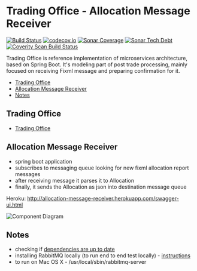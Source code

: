 # Trading Office - Allocation Message Receiver 
[![Build Status](https://travis-ci.org/spolnik/trading-office-allocation-message-receiver.svg?branch=master)](https://travis-ci.org/spolnik/trading-office-allocation-message-receiver) [![codecov.io](https://codecov.io/github/spolnik/trading-office-allocation-message-receiver/coverage.svg?branch=master)](https://codecov.io/github/spolnik/trading-office-allocation-message-receiver?branch=master) [![Sonar Coverage](https://img.shields.io/sonar/https/sonar-nprogramming.rhcloud.com/trading-office-allocation-message-receiver/coverage.svg)](https://sonar-nprogramming.rhcloud.com/dashboard/index/1) [![Sonar Tech Debt](https://img.shields.io/sonar/https/sonar-nprogramming.rhcloud.com/trading-office-allocation-message-receiver/tech_debt.svg)](https://sonar-nprogramming.rhcloud.com/dashboard/index/1) [![Coverity Scan Build Status](https://scan.coverity.com/projects/7604/badge.svg)](https://scan.coverity.com/projects/trading-office-allocation-message-receiver)

Trading Office is reference implementation of microservices architecture, based on Spring Boot. It's modeling part of post trade processing, mainly focused on receiving Fixml message and preparing confirmation for it.

- [Trading Office](#trading-office)
- [Allocation Message Receiver](#allocation-message-receiver)
- [Notes](#notes)

## Trading Office

- [Trading Office](https://github.com/spolnik/trading-office)

## Allocation Message Receiver
- spring boot application
- subscribes to messaging queue looking for new fixml allocation report messages
- after receiving message it parses it to Allocation
- finally, it sends the Allocation as json into destination message queue

Heroku: http://allocation-message-receiver.herokuapp.com/swagger-ui.html

![Component Diagram](https://raw.githubusercontent.com/spolnik/trading-office-allocation-message-receiver/master/design/allocation_message_receiver.png)

## Notes
- checking if [dependencies are up to date](https://www.versioneye.com/user/projects/56ad39427e03c7003ba41427)
- installing RabbitMQ locally (to run end to end test locally) - [instructions](https://www.rabbitmq.com/download.html)
- to run on Mac OS X - /usr/local/sbin/rabbitmq-server 

